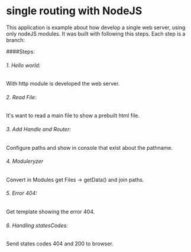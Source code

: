 # single routing with NodeJS

This application is example about how develop a single web server,  using only nodeJS modules. 
It was built with following this steps. Each step is a branch:

####Steps:
###### 1. Hello world:
With http module is developed the web server.
          
###### 2. Read File:
It's want to read a main file to show a prebuilt html file. 

###### 3. Add Handle and Router:
Configure paths and show in console that exist about the pathname.

###### 4. Moduleryzer 
Convert in Modules get Files -> getData()  and join paths.
 
###### 5. Error 404:
Get template showing the error 404.

###### 6. Handling statesCodes:
Send states codes 404 and 200 to browser.